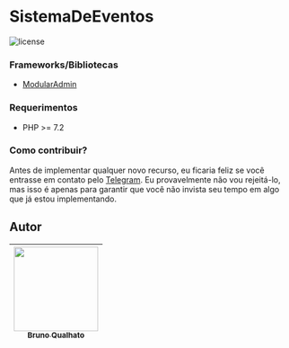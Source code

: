 # SistemaDeEventos

![license](https://img.shields.io/badge/license-MIT-green.svg?longCache=true&style=flat-square)



### Frameworks/Bibliotecas
* [ModularAdmin](https://github.com/modularcode/modular-admin-html)



### Requerimentos
* PHP >= 7.2

### Como contribuir?

Antes de implementar qualquer novo recurso, eu ficaria feliz se você entrasse em contato pelo [Telegram](http://t.me/Brunoqualhato). Eu provavelmente não vou rejeitá-lo, mas isso é apenas para garantir que você não invista seu tempo em algo que já estou implementando.


## Autor
| [<img src="https://avatars2.githubusercontent.com/u/24703194?s=400&u=84672ff37d2a5181047f82a157e2d8a5761bcd6a&v=4" width="150" height="150"><br><sub>Bruno Qualhato</sub>](https://github.com/brunoqualhato) |
| :---: |

